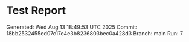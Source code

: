 # Test Report
Generated: Wed Aug 13 18:49:53 UTC 2025
Commit: 18bb2532455ed07c17e4e3b8236803bec0a428d3
Branch: main
Run: 7
